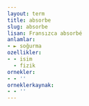 ```yaml
---
layout: term
title: absorbe
slug: absorbe
lisan: Fransızca absorbé
anlamlar:
- ► soğurma
ozellikler:
- - isim
  - fizik
ornekler:
- - ''
orneklerkaynak:
- - ''
---
```

